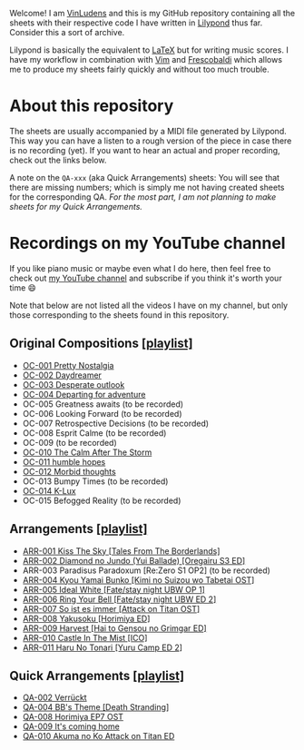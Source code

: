 Welcome! I am [VinLudens](https://www.youtube.com/channel/UCdBt0itOxHS80p_yS5fUELw) and this is my GitHub repository containing all the sheets with their respective code I have written in [Lilypond](http://lilypond.org/) thus far. Consider this a sort of archive.

Lilypond is basically the equivalent to [LaTeX](https://www.latex-project.org/) but for writing music scores. I have my workflow in combination with [Vim](https://github.com/niveK77pur/.vim "my vim configs") and [Frescobaldi](http://www.frescobaldi.org/index.html) which allows me to produce my sheets fairly quickly and without too much trouble.

# About this repository

The sheets are usually accompanied by a MIDI file generated by Lilypond. This way you can have a listen to a rough version of the piece in case there is no recording (yet). If you want to hear an actual and proper recording, check out the links below.

<!-- Note that in the directories starting with either `ARR-xxx`, `QA-xxx` or `OC-xxx` the sheets are supposed to be released on my YouTube channel. The rest is either work-in-progress; other random projects that are neither arrangements or original compositions; or even abandoned projects. -->

A note on the `QA-xxx` (aka Quick Arrangements) sheets: You will see that there are missing numbers; which is simply me not having created sheets for the corresponding QA. *For the most part, I am not planning to make sheets for my Quick Arrangements.*

# Recordings on my YouTube channel

If you like piano music or maybe even what I do here, then feel free to check out [my YouTube channel](https://www.youtube.com/channel/UCdBt0itOxHS80p_yS5fUELw) and subscribe if you think it's worth your time :smile:

Note that below are not listed all the videos I have on my channel, but only those corresponding to the sheets found in this repository.

## Original Compositions [[playlist]](https://www.youtube.com/playlist?list=PLglSbmjaleK8cqLfM_L5i5wMoTVc7aQEJ)

- [OC-001 Pretty Nostalgia](https://youtu.be/V0jJ3j2m7Oo)
- [OC-002 Daydreamer](https://youtu.be/thI290DK5YI)
- [OC-003 Desperate outlook](https://youtu.be/nijeiKjcjU4)
- [OC-004 Departing for adventure](https://youtu.be/bHGi_Y4HJho)
- OC-005 Greatness awaits (to be recorded)
- OC-006 Looking Forward (to be recorded)
- OC-007 Retrospective Decisions (to be recorded)
- OC-008 Esprit Calme (to be recorded)
- OC-009 (to be recorded)
- [OC-010 The Calm After The Storm](https://youtu.be/OsOJifuqItk)
- [OC-011 humble hopes](https://youtu.be/bFPjuCj_ZB0)
- [OC-012 Morbid thoughts](https://youtu.be/BhO-bKJ2jHc)
- OC-013 Bumpy Times (to be recorded)
- [OC-014 K-Lux](https://youtu.be/ezTdEjCeDI4)
- OC-015 Befogged Reality (to be recorded)

## Arrangements [[playlist]](https://www.youtube.com/playlist?list=PLglSbmjaleK9XPcidmXW_UqWU4VdSH4MW)

- [ARR-001 Kiss The Sky [Tales From The Borderlands]](https://youtu.be/YUVulD8i-EE)
- [ARR-002 Diamond no Jundo (Yui Ballade) [Oregairu S3 ED]](https://youtu.be/-KcgbhGGknI)
- ARR-003 Paradisus Paradoxum [Re:Zero S1 OP2] (to be recorded)
- [ARR-004 Kyou Yamai Bunko [Kimi no Suizou wo Tabetai OST]](https://youtu.be/GlhW0-S5brQ)
- [ARR-005 Ideal White [Fate/stay night UBW OP 1]](https://youtu.be/M2M9KV_j9eo)
- [ARR-006 Ring Your Bell [Fate/stay night UBW ED 2]](https://youtu.be/HF7DQ35J7qA)
- [ARR-007 So ist es immer [Attack on Titan OST]](https://youtu.be/idENHoERBsM)
- [ARR-008 Yakusoku [Horimiya ED]](https://youtu.be/IV-pdFUEAi8)
- [ARR-009 Harvest [Hai to Gensou no Grimgar ED]](https://youtu.be/bov2motsmNw)
- [ARR-010 Castle In The Mist [ICO]](https://youtu.be/UDlyPDsNv5Q)
- [ARR-011 Haru No Tonari [Yuru Camp ED 2]](https://youtu.be/GEqdTtRq_Rs)

## Quick Arrangements [[playlist]](https://www.youtube.com/playlist?list=PLglSbmjaleK_wuwjZ8emiQh07JUpsUUJh)

- [QA-002 Verrückt](https://youtu.be/3RODNfJSlnk)
- [QA-004 BB's Theme [Death Stranding]](https://youtu.be/qfp5m41gQAY)
- [QA-008 Horimiya EP7 OST](https://youtu.be/OrR9Vq6VVLM)
- [QA-009 It's coming home](https://youtu.be/YHUKJo5SFfQ)
- [QA-010 Akuma no Ko Attack on Titan ED](https://youtu.be/iiDSybLrkbA)
